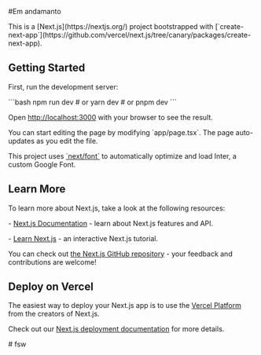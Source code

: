 #Em andamanto

<div> This is a [Next.js](https://nextjs.org/) project bootstrapped with [`create-next-app`](https://github.com/vercel/next.js/tree/canary/packages/create-next-app).
</div>

## Getting Started

<div>First, run the development server:
<p>
```bash
npm run dev
# or
yarn dev
# or
pnpm dev
```
</p>

<p>Open <a href="http://localhost:3000" target="_blanck">http://localhost:3000</a> with your browser to see the result.</p>

<p>You can start editing the page by modifying `app/page.tsx`. The page auto-updates as you edit the file.</p>

<p>This project uses <a href="https://nextjs.org/docs/basic-features/font-optimization" target="_black">`next/font`</a> to automatically optimize and load Inter, a custom Google Font.
</div>

## Learn More

<p>To learn more about Next.js, take a look at the following resources:</p>

<p>- <a href="https://nextjs.org/docs" target="-black">Next.js Documentation</a> - learn about Next.js features and API.</p>
<p>- <a href="https://nextjs.org/learn" target="_blanck">Learn Next.js</a> - an interactive Next.js tutorial.</p>

<p>You can check out <a href="https://github.com/vercel/next.js/" target="_blanck">the Next.js GitHub repository</a> - your feedback and contributions are welcome!</p>

## Deploy on Vercel

<p>The easiest way to deploy your Next.js app is to use the <a href="https://vercel.com/new?utm_medium=default-template&filter=next.js&utm_source=create-next-app&utm_campaign=create-next-app-readme" target="_blanck">Vercel Platform</a> from the creators of Next.js.</p>

<p>Check out our <a href="https://nextjs.org/docs/deployment" target="_blanck">Next.js deployment documentation</a> for more details.</p>
#   f s w 
 
 
